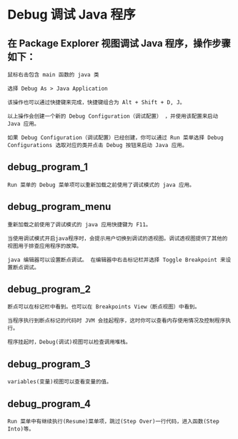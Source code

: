 # Debug 调试 Java 程序

## 在 Package Explorer 视图调试 Java 程序，操作步骤如下：

    鼠标右击包含 main 函数的 java 类

    选择 Debug As > Java Application

    该操作也可以通过快捷键来完成，快捷键组合为 Alt + Shift + D, J。

    以上操作会创建一个新的 Debug Configuration（调试配置） ，并使用该配置来启动 Java 应用。

    如果 Debug Configuration（调试配置）已经创建，你可以通过 Run 菜单选择 Debug Configurations 选取对应的类并点击 Debug 按钮来启动 Java 应用。
## debug_program_1

    Run 菜单的 Debug 菜单项可以重新加载之前使用了调试模式的 java 应用。

## debug_program_menu

    重新加载之前使用了调试模式的 java 应用快捷键为 F11。

    当使用调试模式开启java程序时，会提示用户切换到调试的透视图。调试透视图提供了其他的视图用于排查应用程序的故障。

    java 编辑器可以设置断点调试。 在编辑器中右击标记栏并选择 Toggle Breakpoint 来设置断点调试。
## debug_program_2

    断点可以在标记栏中看到。也可以在 Breakpoints View（断点视图）中看到。

    当程序执行到断点标记的代码时 JVM 会挂起程序，这时你可以查看内存使用情况及控制程序执行。

    程序挂起时，Debug(调试)视图可以检查调用堆栈。
## debug_program_3

    variables(变量)视图可以查看变量的值。
## debug_program_4

    Run 菜单中有继续执行(Resume)菜单项，跳过(Step Over)一行代码，进入函数(Step Into)等。

